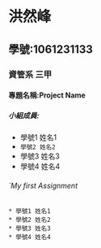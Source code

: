 # 洪然峰

## 學號:1061231133

### 資管系 三甲

#### 專題名稱:Project Name

##### 小組成員:
* 學號1 姓名1
* `學號2 姓名2`
* 學號3 姓名3
* 學號4 姓名4

###### `My first Assignment

```
* 學號1 姓名1
* 學號2 姓名2
* 學號3 姓名3
* 學號4 姓名4
